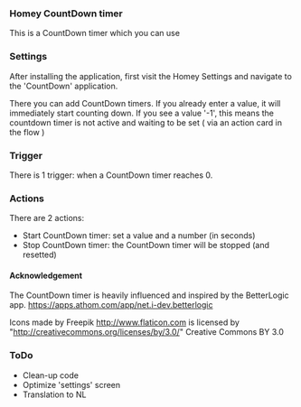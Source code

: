 ### Homey CountDown timer
This is a CountDown timer which you can use 

### Settings
After installing the application, first visit the Homey Settings and navigate to the 'CountDown' application.

There you can add CountDown timers.  If you already enter a value, it will immediately start counting down.
If you see a value '-1', this means the countdown timer is not active and waiting to be set ( via an action card  in the flow )

### Trigger

There is 1 trigger: when a CountDown timer reaches 0. 

### Actions

There are 2 actions:

- Start CountDown timer: set a value and a number (in seconds)
- Stop CountDown timer: the CountDown timer will be stopped (and resetted)


#### Acknowledgement

The CountDown timer is heavily influenced and inspired by the BetterLogic app. https://apps.athom.com/app/net.i-dev.betterlogic

Icons made by Freepik http://www.flaticon.com is licensed by "http://creativecommons.org/licenses/by/3.0/" Creative Commons BY 3.0

### ToDo

- Clean-up code
- Optimize 'settings' screen 
- Translation to NL


